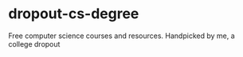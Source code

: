 # dropout-cs-degree
Free computer science courses and resources. Handpicked by me, a college dropout
